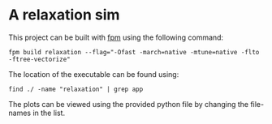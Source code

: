 # A relaxation sim

This project can be built with [fpm](https://fpm.fortran-lang.org/index.html) using the following command:
```
fpm build relaxation --flag="-Ofast -march=native -mtune=native -flto -ftree-vectorize" 
```

The location of the executable can be found using:
```
find ./ -name "relaxation" | grep app
```

The plots can be viewed using the provided python file by changing the file-names in the list.

